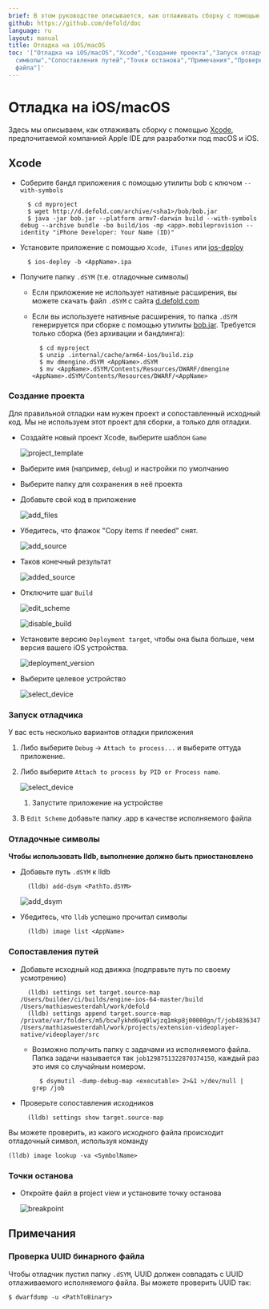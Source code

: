 ```yaml
---
brief: В этом руководстве описывается, как отлаживать сборку с помощью Xcode.
github: https://github.com/defold/doc
language: ru
layout: manual
title: Отладка на iOS/macOS
toc: '["Отладка на iOS/macOS","Xcode","Создание проекта","Запуск отладчика","Отладочные
  символы","Сопоставления путей","Точки останова","Примечания","Проверка UUID бинарного
  файла"]'
---
```


#  Отладка на iOS/macOS 

Здесь мы описываем, как отлаживать сборку с помощью [Xcode](https://developer.apple.com/xcode/), предпочитаемой компанией Apple IDE для разработки под macOS и iOS.

## Xcode

* Соберите бандл приложения с помощью утилиты bob с ключом `--with-symbols` 

		$ cd myproject
		$ wget http://d.defold.com/archive/<sha1>/bob/bob.jar
		$ java -jar bob.jar --platform armv7-darwin build --with-symbols debug --archive bundle -bo build/ios -mp <app>.mobileprovision --identity "iPhone Developer: Your Name (ID)"

* Установите приложение с помощью `Xcode`,` iTunes` или [ios-deploy](https://github.com/ios-control/ios-deploy) 

		$ ios-deploy -b <AppName>.ipa

* Получите папку `.dSYM` (т.е. отладочные символы) 

	* Если приложение не использует нативные расширения, вы можете скачать файл `.dSYM` с сайта [d.defold.com](http://d.defold.com) 

	* Если вы используете нативные расширения, то папка `.dSYM` генерируется при сборке с помощью утилиты [bob.jar](https://www.defold.com/ru/manuals/bob/). Требуется только сборка (без архивации и бандлинга): 

			$ cd myproject
			$ unzip .internal/cache/arm64-ios/build.zip
			$ mv dmengine.dSYM <AppName>.dSYM
			$ mv <AppName>.dSYM/Contents/Resources/DWARF/dmengine <AppName>.dSYM/Contents/Resources/DWARF/<AppName>


### Создание проекта

Для правильной отладки нам нужен проект и сопоставленный исходный код.
Мы не используем этот проект для сборки, а только для отладки.

* Создайте новый проект Xcode, выберите шаблон `Game` 

	![project_template](/manuals/images/extensions/debugging/ios/project_template.png)

* Выберите имя (например, `debug`) и настройки по умолчанию

* Выберите папку для сохранения в неё проекта

* Добавьте свой код в приложение

	![add_files](/manuals/images/extensions/debugging/ios/add_files.png)

* Убедитесь, что флажок "Copy items if needed" снят. 

	![add_source](/manuals/images/extensions/debugging/ios/add_source.png)

* Таков конечный результат

	![added_source](/manuals/images/extensions/debugging/ios/added_source.png)

* Отключите шаг `Build`

	![edit_scheme](/manuals/images/extensions/debugging/ios/edit_scheme.png)

	![disable_build](/manuals/images/extensions/debugging/ios/disable_build.png)

* Установите версию `Deployment target`, чтобы она была больше, чем версия вашего iOS устройства.

	![deployment_version](/manuals/images/extensions/debugging/ios/deployment_version.png)

* Выберите целевое устройство

	![select_device](/manuals/images/extensions/debugging/ios/select_device.png)


### Запуск отладчика

У вас есть несколько вариантов отладки приложения

1. Либо выберите `Debug` -> `Attach to process...` и выберите оттуда приложение.

1. Либо выберите `Attach to process by PID or Process name`.

	![select_device](/manuals/images/extensions/debugging/ios/attach_to_process_name.png)

	1. Запустите приложение на устройстве

1. В `Edit Scheme` добавьте папку <AppName>.app в качестве исполняемого файла 

### Отладочные символы

**Чтобы использовать lldb, выполнение должно быть приостановлено**

* Добавьте путь `.dSYM` к lldb

		(lldb) add-dsym <PathTo.dSYM> 

	![add_dsym](/manuals/images/extensions/debugging/ios/add_dsym.png)

* Убедитесь, что `lldb` успешно прочитал символы

		(lldb) image list <AppName>

### Сопоставления путей

* Добавьте исходный код движка (подправьте путь по своему усмотрению) 

		(lldb) settings set target.source-map /Users/builder/ci/builds/engine-ios-64-master/build /Users/mathiaswesterdahl/work/defold
		(lldb) settings append target.source-map /private/var/folders/m5/bcw7ykhd6vq9lwjzq1mkp8j00000gn/T/job4836347589046353012/upload/videoplayer/src /Users/mathiaswesterdahl/work/projects/extension-videoplayer-native/videoplayer/src

	* Возможно получить папку с задачами из исполняемого файла.
	Папка задачи называется так `job1298751322870374150`, каждый раз это имя со случайным номером. 

			$ dsymutil -dump-debug-map <executable> 2>&1 >/dev/null | grep /job

* Проверьте сопоставления исходников

		(lldb) settings show target.source-map

Вы можете проверить, из какого исходного файла происходит отладочный символ, используя команду

	(lldb) image lookup -va <SymbolName>


### Точки останова

* Откройте файл в project view и установите точку останова 

	![breakpoint](/manuals/images/extensions/debugging/ios/breakpoint.png)

## Примечания

### Проверка UUID бинарного файла

Чтобы отладчик пустил папку `.dSYM`, UUID должен совпадать с UUID отлаживаемого исполняемого файла. Вы можете проверить UUID так:

	$ dwarfdump -u <PathToBinary>